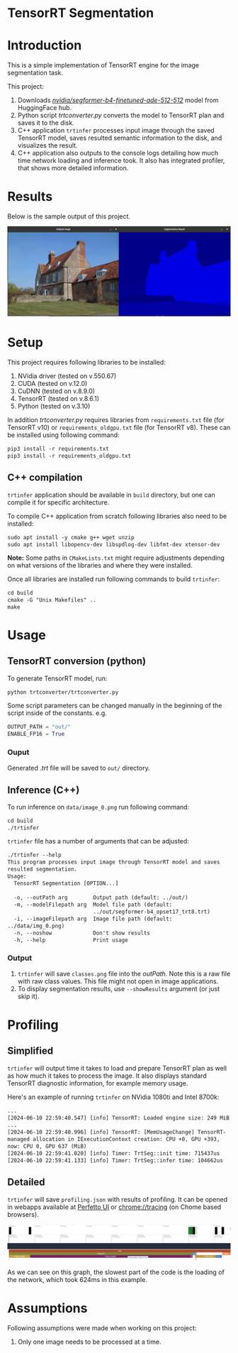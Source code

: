 TensorRT Segmentation
===========================

# Introduction
This is a simple implementation of TensorRT engine for the image segmentation task.

This project:

1. Downloads [*nvidia/segformer-b4-finetuned-ade-512-512*](https://huggingface.co/nvidia/segformer-b4-finetuned-ade-512-512) model from HuggingFace hub.  
2. Python script *trtconverter.py* converts the model to TensorRT plan and saves it to the disk.
3. C++ application `trtinfer` processes input image through the saved TensorRT model, saves resulted semantic information to the disk, and visualizes the result.
4. C++ application also outputs to the console logs detailing how much time network loading and inference took. It also has integrated profiler, that shows more detailed information.

# Results

Below is the sample output of this project.

![Segmentation image](doc/sample_segmentation.png)

# Setup

This project requires following libraries to be installed:
1. NVidia driver (tested on v.550.67)
2. CUDA (tested on v.12.0)
3. CuDNN (tested on v.8.9.0)
4. TensorRT (tested on v.8.6.1)
5. Python (tested on v.3.10)

In addition *trtconverter.py* requires libraries from `requirements.txt` file (for TensorRT v10) or `requirements_oldgpu.txt` file (for TensorRT v8). 
These can be installed using following command:

```
pip3 install -r requirements.txt
pip3 install -r requirements_oldgpu.txt
```

## C++ compilation

`trtinfer` application should be available in `build` directory, but one can compile it for specific architecture.  

To compile C++ application from scratch following libraries also need to be installed:

```
sudo apt install -y cmake g++ wget unzip
sudo apt install libopencv-dev libspdlog-dev libfmt-dev xtensor-dev
```

**Note:** Some paths in `CMakeLists.txt` might require adjustments depending on what versions of the libraries and where they were installed.

Once all libraries are installed run following commands to build `trtinfer`:

```
cd build
cmake -G "Unix Makefiles" ..
make
```

# Usage

## TensorRT conversion (python)
To generate TensorRT model, run:

```
python trtconverter/trtconverter.py
```

Some script parameters can be changed manually in the beginning of the script inside of the constants. e.g.  

```python
OUTPUT_PATH = "out/"
ENABLE_FP16 = True
```

### Ouput
Generated *.trt* file will be saved to `out/` directory.

## Inference (C++)

To run inference on `data/image_0.png` run following command:

```
cd build
./trtinfer
```

`trtinfer` file has a number of arguments that can be adjusted:

```
./trtinfer --help
This program processes input image through TensorRT model and saves resulted segmentation.
Usage:
  TensorRT Segmentation [OPTION...]

  -o, --outPath arg        Output path (default: ../out/)
  -m, --modelFilepath arg  Model file path (default: 
                           ../out/segformer-b4_opset17_trt8.trt)
  -i, --imageFilepath arg  Image file path (default: ../data/img_0.png)
  -n, --noshow             Don't show results
  -h, --help               Print usage
```

### Output

1. `trtinfer` will save `classes.png` file into the *outPath*. Note this is a raw file with raw class values. This file might not open in image applications.
2. To display segmentation results, use `--showResults` argument (or just skip it).

# Profiling

## Simplified

`trtinfer` will output time it takes to load and prepare TensorRT plan as well as how much it takes to process the image. It also displays standard TensorRT diagnostic information, for example memory usage.

Here's an example of running `trtinfer` on NVidia 1080ti and Intel 8700k:

```
...
[2024-06-10 22:59:40.547] [info] TensorRT: Loaded engine size: 249 MiB
...
[2024-06-10 22:59:40.996] [info] TensorRT: [MemUsageChange] TensorRT-managed allocation in IExecutionContext creation: CPU +0, GPU +393, now: CPU 0, GPU 637 (MiB)
[2024-06-10 22:59:41.020] [info] Timer: TrtSeg::init time: 715437us
[2024-06-10 22:59:41.133] [info] Timer: TrtSeg::infer time: 104662us
```

## Detailed

`trtinfer` will save `profiling.json` with results of profiling. It can be opened in webapps available at [Perfetto UI](https://ui.perfetto.dev/) or [chrome://tracing](chrome://tracing) (on Chome based browsers).

![profiling example](doc/profiling.png)

As we can see on this graph, the slowest part of the code is the loading of the network, which took 624ms in this example.

# Assumptions

Following assumptions were made when working on this project:

1. Only one image needs to be processed at a time.
